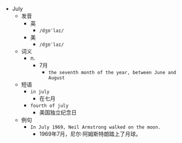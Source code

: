 - July
  - 发音
    - 英
      - `/dʒʊˈlaɪ/`
    - 美
      - `/dʒʊˈlaɪ/`
  - 词义
    - n.
      - 7月
        - `the seventh month of the year, between June and August`
  - 短语
    - `in july`
      - 在七月 
    - `fourth of july`
      - 美国独立纪念日 
  - 例句
    - `In July 1969, Neil Armstrong walked on the moon.`
      - 1969年7月，尼尔·阿姆斯特朗踏上了月球。

